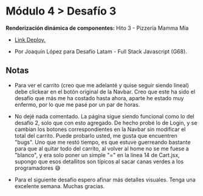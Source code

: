 <h1>Módulo 4 > Desafío 3 </h1>
<p><b>Renderización dinámica de componentes:</b> Hito 3 - Pizzería Mamma Mía<br/></p>
<ul>
  <li><a href="https://modulo4-desafio3.vercel.app/"><p>Link Deploy.</p></a></li>
  <li><p>Por Joaquín López para Desafío Latam - Full Stack Javascript (G68).</p></li>
</ul>

<h2>Notas</h2>
<ul>
  <li><p>Para ver el carrito (creo que me adelanté y quise seguir siendo lineal) debe clickear en el botón original de la Navbar. Creo que este ha sido el desafío que más me ha costado hasta ahora, aparte he estado muy enfermo, por lo que me pasé por un par de horas.</p></li>
  <li><p>No dejé nada comentado. La página sigue siendo funcional como lo del desafío 2, solo que con esto agregado. De hecho probé lo de Login, y se cambian los botones correspondientes en la Navbar sin modificar el total del carrito. Puede probarlo usted, me gusta que encuentren "bugs". Uno que me restó tiempo, es que estuve guerreando bastante para que al quitar todo del carrito, al volver al home no se me fuese a "blanco", y era solo poner un simple "=" en la línea 14 de Cart.jsx, supongo que esos detallitos son típicos al sacar canas verdes a los programadores 😅</p></li>
  <li><p>Para el siguiente desafío espero afinar más detalles visuales. Tenga una excelente semana. Muchas gracias.</p></li>
</ul>









 
 
